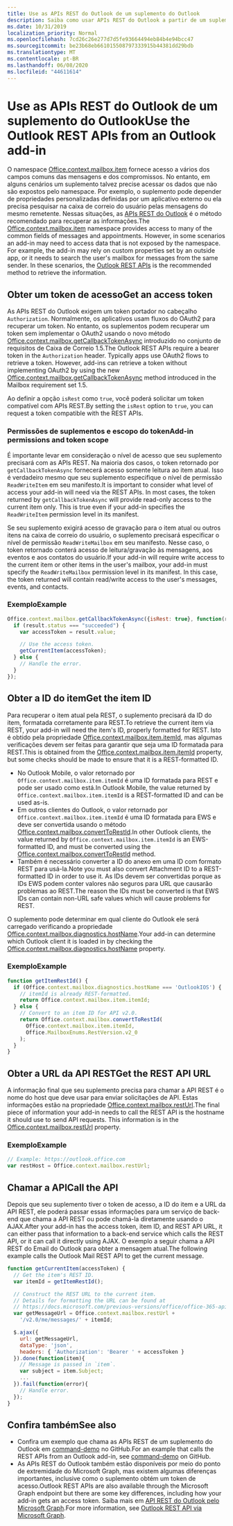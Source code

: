 ```yaml
---
title: Use as APIs REST do Outlook de um suplemento do Outlook
description: Saiba como usar APIs REST do Outlook a partir de um suplemento do Outlook para obter um token de acesso.
ms.date: 10/31/2019
localization_priority: Normal
ms.openlocfilehash: 7cd26c26e277d7d5fe93664494eb84b4e94bcc47
ms.sourcegitcommit: be23b68eb661015508797333915b44381dd29bdb
ms.translationtype: MT
ms.contentlocale: pt-BR
ms.lasthandoff: 06/08/2020
ms.locfileid: "44611614"
---
```

# <a name="use-the-outlook-rest-apis-from-an-outlook-add-in"></a><span data-ttu-id="e75f4-103">Use as APIs REST do Outlook de um suplemento do Outlook</span><span class="sxs-lookup"><span data-stu-id="e75f4-103">Use the Outlook REST APIs from an Outlook add-in</span></span>

<span data-ttu-id="e75f4-p101">O namespace [Office.context.mailbox.item](../reference/objectmodel/preview-requirement-set/office.context.mailbox.item.md) fornece acesso a vários dos campos comuns das mensagens e dos compromissos. No entanto, em alguns cenários um suplemento talvez precise acessar os dados que não são expostos pelo namespace. Por exemplo, o suplemento pode depender de propriedades personalizadas definidas por um aplicativo externo ou ela precisa pesquisar na caixa de correio do usuário pelas mensagens do mesmo remetente. Nessas situações, as [APIs REST do Outlook](/outlook/rest/index) é o método recomendado para recuperar as informações.</span><span class="sxs-lookup"><span data-stu-id="e75f4-p101">The [Office.context.mailbox.item](../reference/objectmodel/preview-requirement-set/office.context.mailbox.item.md) namespace provides access to many of the common fields of messages and appointments. However, in some scenarios an add-in may need to access data that is not exposed by the namespace. For example, the add-in may rely on custom properties set by an outside app, or it needs to search the user's mailbox for messages from the same sender. In these scenarios, the [Outlook REST APIs](/outlook/rest/index) is the recommended method to retrieve the information.</span></span>

## <a name="get-an-access-token"></a><span data-ttu-id="e75f4-108">Obter um token de acesso</span><span class="sxs-lookup"><span data-stu-id="e75f4-108">Get an access token</span></span>

<span data-ttu-id="e75f4-p102">As APIs REST do Outlook exigem um token portador no cabeçalho `Authorization`. Normalmente, os aplicativos usam fluxos do OAuth2 para recuperar um token. No entanto, os suplementos podem recuperar um token sem implementar o OAuth2 usando o novo método [Office.context.mailbox.getCallbackTokenAsync](../reference/objectmodel/preview-requirement-set/office.context.mailbox.md#methods) introduzido no conjunto de requisitos de Caixa de Correio 1.5.</span><span class="sxs-lookup"><span data-stu-id="e75f4-p102">The Outlook REST APIs require a bearer token in the `Authorization` header. Typically apps use OAuth2 flows to retrieve a token. However, add-ins can retrieve a token without implementing OAuth2 by using the new [Office.context.mailbox.getCallbackTokenAsync](../reference/objectmodel/preview-requirement-set/office.context.mailbox.md#methods) method introduced in the Mailbox requirement set 1.5.</span></span>

<span data-ttu-id="e75f4-112">Ao definir a opção `isRest` como `true`, você poderá solicitar um token compatível com APIs REST.</span><span class="sxs-lookup"><span data-stu-id="e75f4-112">By setting the `isRest` option to `true`, you can request a token compatible with the REST APIs.</span></span>

### <a name="add-in-permissions-and-token-scope"></a><span data-ttu-id="e75f4-113">Permissões de suplementos e escopo do token</span><span class="sxs-lookup"><span data-stu-id="e75f4-113">Add-in permissions and token scope</span></span>

<span data-ttu-id="e75f4-p103">É importante levar em consideração o nível de acesso que seu suplemento precisará com as APIs REST. Na maioria dos casos, o token retornado por `getCallbackTokenAsync` fornecerá acesso somente leitura ao item atual. Isso é verdadeiro mesmo que seu suplemento especifique o nível de permissão `ReadWriteItem` em seu manifesto.</span><span class="sxs-lookup"><span data-stu-id="e75f4-p103">It is important to consider what level of access your add-in will need via the REST APIs. In most cases, the token returned by `getCallbackTokenAsync` will provide read-only access to the current item only. This is true even if your add-in specifies the `ReadWriteItem` permission level in its manifest.</span></span>

<span data-ttu-id="e75f4-p104">Se seu suplemento exigirá acesso de gravação para o item atual ou outros itens na caixa de correio do usuário, o suplemento precisará especificar o nível de permissão `ReadWriteMailbox` em seu manifesto. Nesse caso, o token retornado conterá acesso de leitura/gravação às mensagens, aos eventos e aos contatos do usuário.</span><span class="sxs-lookup"><span data-stu-id="e75f4-p104">If your add-in will require write access to the current item or other items in the user's mailbox, your add-in must specify the `ReadWriteMailbox` permission level in its manifest. In this case, the token returned will contain read/write access to the user's messages, events, and contacts.</span></span>

### <a name="example"></a><span data-ttu-id="e75f4-119">Exemplo</span><span class="sxs-lookup"><span data-stu-id="e75f4-119">Example</span></span>

```js
Office.context.mailbox.getCallbackTokenAsync({isRest: true}, function(result){
  if (result.status === "succeeded") {
    var accessToken = result.value;

    // Use the access token.
    getCurrentItem(accessToken);
  } else {
    // Handle the error.
  }
});
```

## <a name="get-the-item-id"></a><span data-ttu-id="e75f4-120">Obter a ID do item</span><span class="sxs-lookup"><span data-stu-id="e75f4-120">Get the item ID</span></span>

<span data-ttu-id="e75f4-121">Para recuperar o item atual pela REST, o suplemento precisará da ID do item, formatada corretamente para REST.</span><span class="sxs-lookup"><span data-stu-id="e75f4-121">To retrieve the current item via REST, your add-in will need the item's ID, properly formatted for REST.</span></span> <span data-ttu-id="e75f4-122">Isto é obtido pela propriedade [Office.context.mailbox.item.itemId](../reference/objectmodel/preview-requirement-set/office.context.mailbox.item.md#properties), mas algumas verificações devem ser feitas para garantir que seja uma ID formatada para REST.</span><span class="sxs-lookup"><span data-stu-id="e75f4-122">This is obtained from the [Office.context.mailbox.item.itemId](../reference/objectmodel/preview-requirement-set/office.context.mailbox.item.md#properties) property, but some checks should be made to ensure that it is a REST-formatted ID.</span></span>

- <span data-ttu-id="e75f4-123">No Outlook Mobile, o valor retornado por `Office.context.mailbox.item.itemId` é uma ID formatada para REST e pode ser usado como está.</span><span class="sxs-lookup"><span data-stu-id="e75f4-123">In Outlook Mobile, the value returned by `Office.context.mailbox.item.itemId` is a REST-formatted ID and can be used as-is.</span></span>
- <span data-ttu-id="e75f4-124">Em outros clientes do Outlook, o valor retornado por `Office.context.mailbox.item.itemId` é uma ID formatada para EWS e deve ser convertida usando o método [Office.context.mailbox.convertToRestId](../reference/objectmodel/preview-requirement-set/office.context.mailbox.md#methods).</span><span class="sxs-lookup"><span data-stu-id="e75f4-124">In other Outlook clients, the value returned by `Office.context.mailbox.item.itemId` is an EWS-formatted ID, and must be converted using the [Office.context.mailbox.convertToRestId](../reference/objectmodel/preview-requirement-set/office.context.mailbox.md#methods) method.</span></span>
- <span data-ttu-id="e75f4-125">Também é necessário converter a ID do anexo em uma ID com formato REST para usá-la.</span><span class="sxs-lookup"><span data-stu-id="e75f4-125">Note you must also convert Attachment ID to a REST-formatted ID in order to use it.</span></span> <span data-ttu-id="e75f4-126">As IDs devem ser convertidas porque as IDs EWS podem conter valores não seguros para URL que causarão problemas ao REST.</span><span class="sxs-lookup"><span data-stu-id="e75f4-126">The reason the IDs must be converted is that EWS IDs can contain non-URL safe values which will cause problems for REST.</span></span>

<span data-ttu-id="e75f4-127">O suplemento pode determinar em qual cliente do Outlook ele será carregado verificando a propriedade [Office.context.mailbox.diagnostics.hostName](/javascript/api/outlook/office.diagnostics#hostname).</span><span class="sxs-lookup"><span data-stu-id="e75f4-127">Your add-in can determine which Outlook client it is loaded in by checking the [Office.context.mailbox.diagnostics.hostName](/javascript/api/outlook/office.diagnostics#hostname) property.</span></span>

### <a name="example"></a><span data-ttu-id="e75f4-128">Exemplo</span><span class="sxs-lookup"><span data-stu-id="e75f4-128">Example</span></span>

```js
function getItemRestId() {
  if (Office.context.mailbox.diagnostics.hostName === 'OutlookIOS') {
    // itemId is already REST-formatted.
    return Office.context.mailbox.item.itemId;
  } else {
    // Convert to an item ID for API v2.0.
    return Office.context.mailbox.convertToRestId(
      Office.context.mailbox.item.itemId,
      Office.MailboxEnums.RestVersion.v2_0
    );
  }
}
```

## <a name="get-the-rest-api-url"></a><span data-ttu-id="e75f4-129">Obter a URL da API REST</span><span class="sxs-lookup"><span data-stu-id="e75f4-129">Get the REST API URL</span></span>

<span data-ttu-id="e75f4-p107">A informação final que seu suplemento precisa para chamar a API REST é o nome do host que deve usar para enviar solicitações de API. Estas informações estão na propriedade [Office.context.mailbox.restUrl](../reference/objectmodel/preview-requirement-set/office.context.mailbox.md#properties).</span><span class="sxs-lookup"><span data-stu-id="e75f4-p107">The final piece of information your add-in needs to call the REST API is the hostname it should use to send API requests. This information is in the [Office.context.mailbox.restUrl](../reference/objectmodel/preview-requirement-set/office.context.mailbox.md#properties) property.</span></span>

### <a name="example"></a><span data-ttu-id="e75f4-132">Exemplo</span><span class="sxs-lookup"><span data-stu-id="e75f4-132">Example</span></span>

```js
// Example: https://outlook.office.com
var restHost = Office.context.mailbox.restUrl;
```

## <a name="call-the-api"></a><span data-ttu-id="e75f4-133">Chamar a API</span><span class="sxs-lookup"><span data-stu-id="e75f4-133">Call the API</span></span>

<span data-ttu-id="e75f4-134">Depois que seu suplemento tiver o token de acesso, a ID do item e a URL da API REST, ele poderá passar essas informações para um serviço de back-end que chama a API REST ou pode chamá-la diretamente usando o AJAX.</span><span class="sxs-lookup"><span data-stu-id="e75f4-134">After your add-in has the access token, item ID, and REST API URL, it can either pass that information to a back-end service which calls the REST API, or it can call it directly using AJAX.</span></span> <span data-ttu-id="e75f4-135">O exemplo a seguir chama a API REST do Email do Outlook para obter a mensagem atual.</span><span class="sxs-lookup"><span data-stu-id="e75f4-135">The following example calls the Outlook Mail REST API to get the current message.</span></span>

```js
function getCurrentItem(accessToken) {
  // Get the item's REST ID.
  var itemId = getItemRestId();

  // Construct the REST URL to the current item.
  // Details for formatting the URL can be found at
  // https://docs.microsoft.com/previous-versions/office/office-365-api/api/version-2.0/mail-rest-operations#get-messages.
  var getMessageUrl = Office.context.mailbox.restUrl +
    '/v2.0/me/messages/' + itemId;

  $.ajax({
    url: getMessageUrl,
    dataType: 'json',
    headers: { 'Authorization': 'Bearer ' + accessToken }
  }).done(function(item){
    // Message is passed in `item`.
    var subject = item.Subject;
    ...
  }).fail(function(error){
    // Handle error.
  });
}
```

## <a name="see-also"></a><span data-ttu-id="e75f4-136">Confira também</span><span class="sxs-lookup"><span data-stu-id="e75f4-136">See also</span></span>

- <span data-ttu-id="e75f4-137">Confira um exemplo que chama as APIs REST de um suplemento do Outlook em [command-demo](https://github.com/OfficeDev/outlook-add-in-command-demo) no GitHub.</span><span class="sxs-lookup"><span data-stu-id="e75f4-137">For an example that calls the REST APIs from an Outlook add-in, see [command-demo](https://github.com/OfficeDev/outlook-add-in-command-demo) on GitHub.</span></span>
- <span data-ttu-id="e75f4-138">As APIs REST do Outlook também estão disponíveis por meio do ponto de extremidade do Microsoft Graph, mas existem algumas diferenças importantes, inclusive como o suplemento obtém um token de acesso.</span><span class="sxs-lookup"><span data-stu-id="e75f4-138">Outlook REST APIs are also available through the Microsoft Graph endpoint but there are some key differences, including how your add-in gets an access token.</span></span> <span data-ttu-id="e75f4-139">Saiba mais em [API REST do Outlook pelo Microsoft Graph](/outlook/rest/index#outlook-rest-api-via-microsoft-graph).</span><span class="sxs-lookup"><span data-stu-id="e75f4-139">For more information, see [Outlook REST API via Microsoft Graph](/outlook/rest/index#outlook-rest-api-via-microsoft-graph).</span></span>